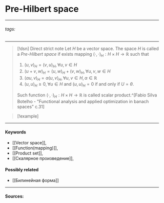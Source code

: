 # Pre-Hilbert space
***
###### tags: # 
***
>[!dsn] Direct strict note
>Let $H$ be a vector space. The space $H$ is called a *Pre-Hilbert space* if exists mapping $(\cdot,\cdot)_{H}:H\times H\to\mathbb{R}$ such that
>1. $(u,v)_{H}=(v,u)_{H},\forall u,v\in H$
>2. $(u+v,w)_{H}=(u,w)_{H}+(v,w)_{H},\forall u,v,w\in H$ 
>3. $(\alpha u,v)_{H}=\alpha(u,v)_{H},\forall u,v\in H,\alpha\in\mathbb{R}$
>4. $(u,u)_{H}\ge0,\forall u\in H$ and $(u,u)_{H}=0$ if and only if $U=\theta$.
>
>Such function $(\cdot,\cdot)_{H}:H\times H\to\mathbb{R}$ is called scalar product.^[Fabio Silva Botelho - "Functional analysis and applied optimization in banach spaces" c.31]

>[!example] 
>
***
#### Keywords
- [[Vector space]],
- [[Function(mapping)]],
- [[Product set]],
- [[Скалярное произведение]],
#### Possibly related
- [[Билинейная форма]]
***
#### Sources: